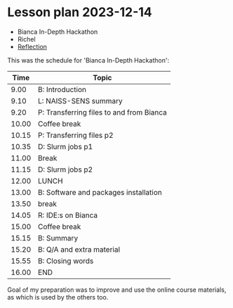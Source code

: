 # Lesson plan 2023-12-14

* Bianca In-Depth Hackathon
* Richel
* [Reflection](../../reflections/20231214_richel.md)

This was the schedule for 'Bianca In-Depth Hackathon':

Time |Topic
-----|--------------------------
9.00| B: Introduction
9.10| L: NAISS-SENS summary
9.20| P: Transferring files to and from Bianca
10.00| Coffee break
10.15| P: Transferring files p2
10.35| D: Slurm jobs p1
11.00| Break
11.15| D: Slurm jobs p2
12.00| LUNCH
13.00| B: Software and packages installation
13.50| break
14.05| R: IDE:s on Bianca
15.00| Coffee break
15.15| B: Summary
15.20| B: Q/A and extra material
15.55| B: Closing words
16.00| END

Goal of my preparation was to improve and use the online course
materials, as which is used by the others too.
